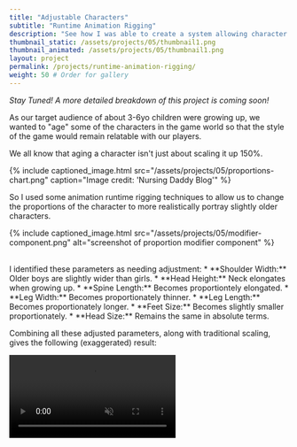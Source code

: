 ```yaml
---
title: "Adjustable Characters"
subtitle: "Runtime Animation Rigging"
description: "See how I was able to create a system allowing character proportions to change at runtime."
thumbnail_static: /assets/projects/05/thumbnail1.png
thumbnail_animated: /assets/projects/05/thumbnail1.png
layout: project
permalink: /projects/runtime-animation-rigging/
weight: 50 # Order for gallery
---
```


*Stay Tuned! A more detailed breakdown of this project is coming soon!*

As our target audience of about 3-6yo children were growing up, we wanted to "age" some of the characters in the game world so that the style of the game would remain relatable with our players.

We all know that aging a character isn't just about scaling it up 150%.

{% include captioned_image.html src="/assets/projects/05/proportions-chart.png" caption="Image credit: 'Nursing Daddy Blog'" %}

So I used some animation runtime rigging techniques to allow us to change the proportions of the character to more realistically portray slightly older characters.

{% include captioned_image.html src="/assets/projects/05/modifier-component.png" alt="screenshot of proportion modifier component" %}

<br>
I identified these parameters as needing adjustment:
* **Shoulder Width:** Older boys are slightly wider than girls.
* **Head Height:** Neck elongates when growing up.
* **Spine Length:** Becomes proportiontely elongated.
* **Leg Width:** Becomes proportionately thinner.
* **Leg Length:** Becomes proportionately longer.
* **Feet Size:** Becomes slightly smaller proportionately.
* **Head Size:** Remains the same in absolute terms.

Combining all these adjusted parameters, along with traditional scaling, gives the following (exaggerated) result:

<div class="video-wrapper">
  <video autoplay loop muted playsinline>
    <source src="/assets/projects/05/aging-demo.mp4" type="video/mp4">
  </video>
</div>

